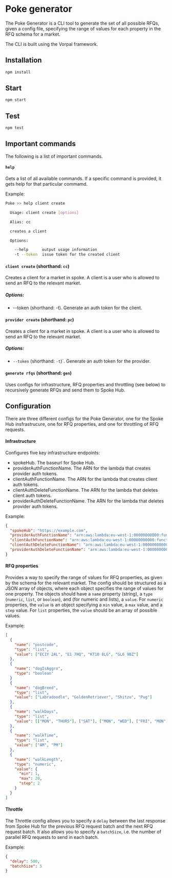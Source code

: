 # Poke generator
The Poke Generator is a CLI tool to generate the set of all possible RFQs, given a config file, specifying the range
 of values for each property in the RFQ schema for a market.
 
 The CLI is built using the Vorpal framework.
## Installation
```bash
npm install
```
## Start

```bash
npm start
```

## Test
```bash
npm test
```

## Important commands
The following is a list of important commands.

#### `help`
Gets a list of all available commands. If a specific command is provided, it gets help for that particular commamd.

Example:
```bash
Poke >> help client create

  Usage: client create [options]

  Alias: cc

  creates a client

  Options:

    --help      output usage information
    -t --token  issue token for the created client

```

#### `client create` (shorthand: `cc`)
Creates a client for a market in spoke.  A client is a user who is allowed to send an RFQ to the relevant market.

##### Options:
* --token (shorthand: -t).  Generate an auth token for the client.

#### `provider create` (shorthand: `pc`)
Creates a client for a market in spoke.  A client is a user who is allowed to send an RFQ to the relevant market.

##### Options:
* `--token` (shorthand: `-t`)`. Generate an auth token for the provider.

#### `generate rfqs` (shorthand: `gen`)
Uses configs for infrastructure, RFQ properties and throttling (see below) to recursively generate RFQs and send them
to Spoke Hub.

## Configuration
There are three different configs for the Poke Generator, one for the Spoke Hub insfrastrucure, one for RFQ properties,
and one for throttling of RFQ requests.

#### Infrastructure
Configures five key infrastructure endpoints:
 * spokeHub. The baseurl for Spoke Hub.
 * providerAuthFunctionName. The ARN for the lambda that creates provider auth tokens.
 * clientAuthFunctionName. The ARN for the lambda that creates client auth tokens.
 * clientAuthDeleteFunctionName. The ARN for the lambda that deletes client auth tokens.
 * providerAuthDeleteFunctionName. The ARN for the lambda that deletes provider auth tokens.

Example:
```json
{
  "spokeHub": "https://example.com",
  "providerAuthFunctionName": "arn:aws:lambda:eu-west-1:00000000000:function:FUNCTION_NAME",
  "clientAuthFunctionName": "arn:aws:lambda:eu-west-1:00000000000:function:FUNCTION_NAME",
  "clientAuthDeleteFunctionName": "arn:aws:lambda:eu-west-1:00000000000:function:FUNCTION_NAME",
  "providerAuthDeleteFunctionName": "arn:aws:lambda:eu-west-1:00000000000:function:FUNCTION_NAME"
}
```

#### RFQ properties
Provides a way to specify the range of values for RFQ properties, as given by the schema for the relevant market.
The config should be structured as a JSON array of objects, where each object specifies the range of values for one
property. The objects should have a `name` property (string), a `type` (`numeric`, `list`, or `boolean`), and (for 
numeric and lists), a `value`. For `numeric` properties, the `value` is an object specifying a `min` value, a `max`
value, and a `step` value.  For `list` properties, the `value` should be an array of possible values. 

Example:

```json
[
  {
    "name": "postcode",
    "type": "list",
    "value": ["EC1Y 2AL", "E1 7HQ", "KT10 8LG", "GL6 9BZ"]
  },
  {
    "name": "dogIsAggro",
    "type": "boolean"
  }
  {
    "name": "dogBreed",
    "type": "list",
    "value": ["Labradoodle", "GoldenRetriever", "Shitzu", "Pug"]
  },
  {
    "name": "walkDays",
    "type": "list",
    "value": [["MON", "THURS"], ["SAT"], ["MON", "WED"], ["FRI", "MON"]]
  },
  {
    "name": "walkTime",
    "type": "list",
    "value": ["AM", "PM"]
  },
  {
    "name": "walkLength",
    "type": "numeric",
    "value": {
      "min": 1,
      "max": 20,
      "step": 2
    }
  }
]

```

#### Throttle
The Throttle config allows you to specify a `delay` between the last response from Spoke Hub for the previous RFQ
request batch and the next RFQ request batch. It also allows you to specify a `batchSize`, i.e. the number of parallel 
RFQ requests to send in each batch. 

Example:
```json
{
  "delay": 500,
  "batchSize": 5
}
```
